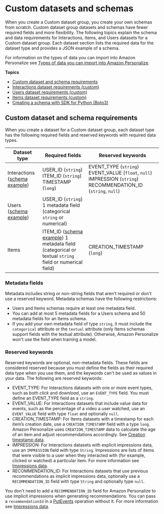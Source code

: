 # Custom datasets and schemas<a name="custom-datasets-and-schemas"></a>

When you create a Custom dataset group, you create your own schemas from scratch\. Custom dataset group datasets and schemas have fewer required fields and more flexibility\. The following topics explain the schema and data requirements for Interactions, Items, and Users datasets for a Custom dataset group\. Each dataset section lists the required data for the dataset type and provides a JSON example of a schema\. 

For information on the types of data you can import into Amazon Personalize see [Types of data you can import into Amazon Personalize](data.md)\.

**Topics**
+ [Custom dataset and schema requirements](#dataset-requirements)
+ [Interactions dataset requirements \(custom\)](interactions-dataset-requirements.md)
+ [Users dataset requirements \(custom\)](user-dataset-requirements.md)
+ [Items dataset requirements \(custom\)](item-dataset-requirements.md)
+ [Creating a schema with SDK for Python \(Boto3\)](python-schema-ex.md)

## Custom dataset and schema requirements<a name="dataset-requirements"></a>

When you create a dataset for a Custom dataset group, each dataset type has the following required fields and reserved keywords with required data types\.


| Dataset type | Required fields | Reserved keywords | 
| --- | --- | --- | 
| Interactions \([schema example](interactions-dataset-requirements.md#schema-examples-interactions)\) |  USER\_ID \(`string`\) ITEM\_ID \(`string`\) TIMESTAMP \(`long`\)  |  EVENT\_TYPE \(`string`\) EVENT\_VALUE \(`float`, `null`\) IMPRESSION \(`string`\) RECOMMENDATION\_ID \(`string`, `null`\)  | 
| Users \([schema example](user-dataset-requirements.md#schema-examples-users)\) |  USER\_ID \(`string`\) 1 metadata field \(categorical `string` or numerical\)  |  | 
| Items |  ITEM\_ID \([schema example](item-dataset-requirements.md#schema-examples-items)\) 1 metadata field \(categorical or textual `string` field or numerical field\)  |  CREATION\_TIMESTAMP \(`long`\)  | 

### Metadata fields<a name="metadata-fields"></a>

Metadata includes string or non\-string fields that aren't required or don't use a reserved keyword\. Metadata schemas have the following restrictions: 
+ Users and Items schemas require at least one metadata field\.
+ You can add at most 5 metadata fields for a Users schema and 50 metadata fields for an Items schema\.
+ If you add your own metadata field of type `string`, it must include the `categorical` attribute or the `textual` attribute \(only Items schemas support fields with the textual attribute\)\. Otherwise, Amazon Personalize won't use the field when training a model\.

### Reserved keywords<a name="reserved-keywords"></a>

Reserved keywords are optional, non\-metadata fields\. These fields are considered reserved because you must define the fields as their required data type when you use them, and the keywords can't be used as values in your data\. The following are reserved keywords:
+ EVENT\_TYPE: For Interactions datasets with one or more event types, such as both *click* and *download*, use an `EVENT_TYPE` field\. You must define an EVENT\_TYPE field as a `string`\.
+ EVENT\_VALUE: For Interactions datasets that include value data for events, such as the percentage of a video a user watched, use an `EVENT_VALUE` field with type `float` and optionally `null`\.
+  CREATION\_TIMESTAMP: For Items datasets with a timestamp for each item’s creation date, use a `CREATION_TIMESTAMP` field with a type `long`\. Amazon Personalize uses `CREATION_TIMESTAMP` data to calculate the age of an item and adjust recommendations accordingly\. See [Creation timestamp data](items-datasets.md#creation-timestamp-data)\. 
+  IMPRESSION: For Interactions datasets with explicit impressions data, use an `IMPRESSION` field with type `String`\. Impressions are lists of items that were visible to a user when they interacted with \(for example, clicked or watched\) a particular item\. For more information see [Impressions data](interactions-datasets.md#interactions-impressions-data)\. 
+  RECOMMENDATION\_ID: For Interactions datasets that use previous recommendations as implicit impressions data, optionally use a `RECOMMENDATION_ID` field with type `String` and optionally type `null`\. 

  You don't need to add a `RECOMMENDATION_ID` field for Amazon Personalize to use implicit impressions when generating recommendations\. You can pass a `recommendationId` in a [PutEvents](API_UBS_PutEvents.md) operation without it\. For more information see [Impressions data](interactions-datasets.md#interactions-impressions-data)\. 